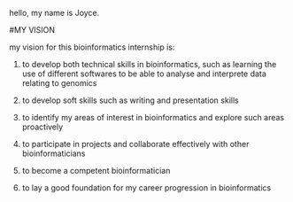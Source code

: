hello, my name is Joyce. 


#MY VISION

my vision for this bioinformatics internship is:

1. to develop both technical skills in bioinformatics, such as learning the use of different softwares to be able to analyse and interprete data relating to genomics

2. to develop soft skills such as writing and presentation skills

3. to identify my areas of interest in bioinformatics and explore such areas proactively

4. to participate in projects and collaborate effectively with other bioinformaticians

5. to become a competent bioinformatician

6. to lay a good foundation for my career progression in bioinformatics
